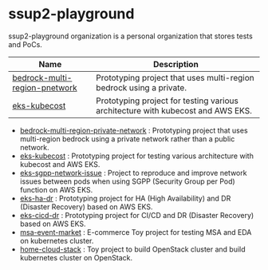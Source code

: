 # ssup2-playground

ssup2-playground organization is a personal organization that stores tests and PoCs.

|Name|Description|
|---|---|
|[bedrock-multi-region-pnetwork](https://github.com/ssup2-playground/bedrock-multi-region-private-network_project)|Prototyping project that uses multi-region bedrock using a private.|
|[eks-kubecost](https://github.com/ssup2-playground/eks-kubecost_project)|Prototyping project for testing various architecture with kubecost and AWS EKS.|

* [bedrock-multi-region-private-network](https://github.com/ssup2-playground/bedrock-multi-region-private-network_project) : Prototyping project that uses multi-region bedrock using a private network rather than a public network.
* [eks-kubecost](https://github.com/ssup2-playground/eks-kubecost_project) : Prototyping project for testing various architecture with kubecost and AWS EKS.
* [eks-sgpp-network-issue](https://github.com/ssup2-playground/eks-sgpp-network-issue_project) : Project to reproduce and improve network issues between pods when using SGPP (Security Group per Pod) function on AWS EKS.
* [eks-ha-dr](https://github.com/ssup2-playground/eks-ha-dr_project) : Prototyping project for HA (High Availability) and DR (Disaster Recovery) based on AWS EKS.
* [eks-cicd-dr](https://github.com/ssup2-playground/eks-cicd-dr_project) : Prototyping project for CI/CD and DR (Disaster Recovery) based on AWS EKS.
* [msa-event-market](https://github.com/ssup2-playground/msa-event-market_project) : E-commerce Toy project for testing MSA and EDA on kubernetes cluster.
* [home-cloud-stack](https://github.com/ssup2-playground/home-cloud-stack_project) : Toy project to build OpenStack cluster and build kubernetes cluster on OpenStack.
